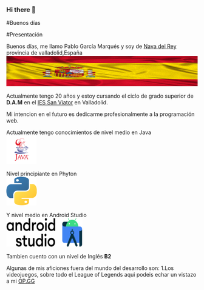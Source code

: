 ### Hi there 👋

<!--
**PabloGarciaMarques/PabloGarciaMarques** is a ✨ _special_ ✨ repository because its `README.md` (this file) appears on your GitHub profile.

Here are some ideas to get you started:

- 🔭 I’m currently working on ...
- 🌱 I’m currently learning ...
- 👯 I’m looking to collaborate on ...
- 🤔 I’m looking for help with ...
- 💬 Ask me about ...
- 📫 How to reach me: ...
- 😄 Pronouns: ...
- ⚡ Fun fact: ...
-->


  #Buenos días
  
  #Presentación
  
  Buenos días, me llamo Pablo García Marqués y soy de [Nava del Rey](https://es.wikipedia.org/wiki/Nava_del_Rey) provincia de valladolid,España<img src="https://github.com/PabloGarciaMarques/PabloGarciaMarques/blob/main/spanish-flag-14.gif" width="1250" height="80"/>
  
Actualmente tengo 20 años y estoy cursando el ciclo de grado superior de **D.A.M** en el [IES San Viator](https://www.sanviatorvalladolid.com/) en Valladolid.

Mi intencion en el futuro es dedicarme profesionalmente a la programación web.

Actualmente tengo conocimientos de nivel medio en Java  
<img src="https://github.com/PabloGarciaMarques/PabloGarciaMarques/blob/main/java-logo.jpg" width="80" height="75"/>

Nivel principiante en Phyton   
<img src="https://github.com/PabloGarciaMarques/PabloGarciaMarques/blob/main/1200px-Python-logo-notext.svg.png" width="80" height="75"/>


Y nivel medio en Android Studio  
<img src="https://github.com/PabloGarciaMarques/PabloGarciaMarques/blob/main/Android_Studio_Trademark.svg.png" width="200" height="75"/>


Tambien cuento con un nivel de Inglés **B2**



Algunas de mis aficiones fuera del mundo del desarrollo son: 
1.Los videojuegos, sobre todo el League of Legends aqui podeis echar un vistazo a mi [OP.GG](https://euw.op.gg/summoners/euw/PJun10r)
